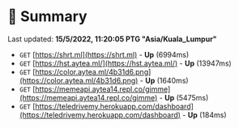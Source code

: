 # 📖 Summary
Last updated: **15/5/2022, 11:20:05 PTG "Asia/Kuala_Lumpur"**

- `GET` [https://shrt.ml](https://shrt.ml) - **Up** (6994ms)
- `GET` [https://hst.aytea.ml/](https://hst.aytea.ml/) - **Up** (13947ms)
- `GET` [https://color.aytea.ml/4b31d6.png](https://color.aytea.ml/4b31d6.png) - **Up** (1640ms)
- `GET` [https://memeapi.aytea14.repl.co/gimme](https://memeapi.aytea14.repl.co/gimme) - **Up** (5475ms)
- `GET` [https://teledrivemy.herokuapp.com/dashboard](https://teledrivemy.herokuapp.com/dashboard) - **Up** (184ms)
